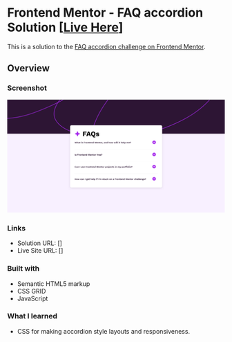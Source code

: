 # Frontend Mentor - FAQ accordion Solution [[Live Here](https://browser-extension-manager-ui.vercel.app/)]

This is a solution to the [FAQ accordion challenge on Frontend Mentor](https://www.frontendmentor.io/challenges/faq-accordion-wyfFdeBwBz).

## Overview

### Screenshot

![Preview-Light](./preview.png)

### Links

- Solution URL: []
- Live Site URL: []

### Built with

- Semantic HTML5 markup
- CSS GRID
- JavaScript

### What I learned

- CSS for making accordion style layouts and responsiveness.